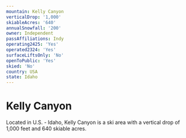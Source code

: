 ```yaml
---
mountain: Kelly Canyon
verticalDrop: '1,000'
skiableAcres: '640'
annualSnowfall: '200'
owner: Independent
passAffiliations: Indy
operating2425: 'Yes'
operated2324: 'Yes'
surfaceLiftsOnly: 'No'
openToPublic: 'Yes'
skied: 'No'
country: USA
state: Idaho
---
```


# Kelly Canyon

Located in U.S. - Idaho, Kelly Canyon is a ski area with a vertical drop of 1,000 feet and 640 skiable acres.
